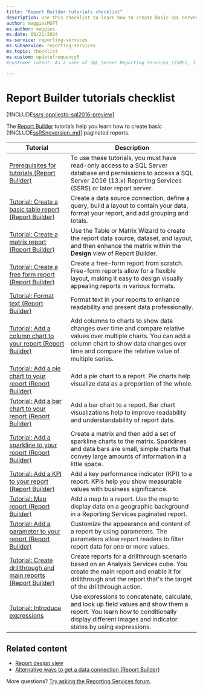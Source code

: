```yaml
---
title: "Report Builder tutorials checklist"
description: Use this checklist to learn how to create basic SQL Server Reporting Services (SSRS) paginated reports, including ways to connect to data sources.
author: maggiesMSFT
ms.author: maggies
ms.date: 06/21/2024
ms.service: reporting-services
ms.subservice: reporting-services
ms.topic: checklist
ms.custom: updatefrequency5
#customer intent: As a user of SQL Server Reporting Services (SSRS), I want to learn how to create, customize, and enhance paginated reports by using Report Builder tutorials so that I can effectively present and analyze my data.

---
```

# Report Builder tutorials checklist

[!INCLUDE[ssrs-appliesto-sql2016-preview](../includes/ssrs-appliesto-sql2016-preview.md)]

The [Report Builder](../reporting-services/report-builder/report-builder-in-sql-server-2016.md) tutorials help you learn how to create basic [!INCLUDE[ssRSnoversion_md](../includes/ssrsnoversion-md.md)] paginated reports.  

| Tutorial | Description |
| ----- | ----- |
| [Prerequisites for tutorials &#40;Report Builder&#41;](../reporting-services/prerequisites-for-tutorials-report-builder.md)|To use these tutorials, you must have read-only access to a SQL Server database and permissions to access a SQL Server 2016 (13.x) Reporting Services (SSRS) or later report server.|
|[Tutorial: Create a basic table report &#40;Report Builder&#41;](../reporting-services/tutorial-creating-a-basic-table-report-report-builder.md)|Create a data source connection, define a query, build a layout to contain your data, format your report, and add grouping and totals.| 
|[Tutorial: Create a matrix report &#40;Report Builder&#41;](../reporting-services/tutorial-creating-a-matrix-report-report-builder.md)|Use the Table or Matrix Wizard to create the report data source, dataset, and layout, and then enhance the matrix within the **Design** view of Report Builder.|  
|[Tutorial: Create a free form report &#40;Report Builder&#41;](../reporting-services/tutorial-creating-a-free-form-report-report-builder.md)|Create a free-form report from scratch. Free-form reports allow for a flexible layout, making it easy to design visually appealing reports in various formats.|
|[Tutorial: Format text &#40;Report Builder&#41;](../reporting-services/tutorial-format-text-report-builder.md)|Format text in your reports to enhance readability and present data professionally.|
|[Tutorial: Add a column chart to your report &#40;Report Builder&#41;](../reporting-services/tutorial-add-a-column-chart-to-your-report-report-builder.md)|Add columns to charts to show data changes over time and compare relative values over multiple charts. You can add a column chart to show data changes over time and compare the relative value of multiple series.|  
|[Tutorial: Add a pie chart to your report &#40;Report Builder&#41;](../reporting-services/tutorial-add-a-pie-chart-to-your-report-report-builder.md)|Add a pie chart to a report. Pie charts help visualize data as a proportion of the whole.|
|[Tutorial: Add a bar chart to your report &#40;Report Builder&#41;](../reporting-services/tutorial-add-a-bar-chart-to-your-report-report-builder.md)|Add a bar chart to a report. Bar chart visualizations help to improve readability and understandability of report data.|
|[Tutorial: Add a sparkline to your report &#40;Report Builder&#41;](../reporting-services/tutorial-add-a-sparkline-to-your-report-report-builder.md)|Create a matrix and then add a set of sparkline charts to the matrix. Sparklines and data bars are small, simple charts that convey large amounts of information in a little space.|
|[Tutorial: Add a KPI to your report &#40;Report Builder&#41;](../reporting-services/tutorial-adding-a-kpi-to-your-report-report-builder.md)|Add a key performance indicator (KPI) to a report. KPIs help you show measurable values with business significance.|
|[Tutorial: Map report &#40;Report Builder&#41;](../reporting-services/tutorial-map-report-report-builder.md)|Add a map to a report. Use the map to display data on a geographic background in a Reporting Services paginated report.|
|[Tutorial: Add a parameter to your report &#40;Report Builder&#41;](../reporting-services/tutorial-add-a-parameter-to-your-report-report-builder.md)|Customize the appearance and content of a report by using parameters. The parameters allow report readers to filter report data for one or more values.| 
|[Tutorial: Create drillthrough and main reports &#40;Report Builder&#41;](../reporting-services/tutorial-creating-drillthrough-and-main-reports-report-builder.md)|Create reports for a drillthrough scenario based on an Analysis Services cube. You create the main report and enable it for drillthrough and the report that's the target of the drillthrough action. |
|[Tutorial: Introduce expressions](../reporting-services/tutorial-introducing-expressions.md)|Use expressions to concatenate, calculate, and look up field values and show them a report. You learn how to conditionally display different images and indicator states by using expressions.|  

## Related content

- [Report design view](../reporting-services/report-builder/report-design-view-report-builder.md)   
- [Alternative ways to get a data connection &#40;Report Builder&#41;](../reporting-services/alternative-ways-to-get-a-data-connection-report-builder.md)

More questions? [Try asking the Reporting Services forum](https://go.microsoft.com/fwlink/?LinkId=620231).
